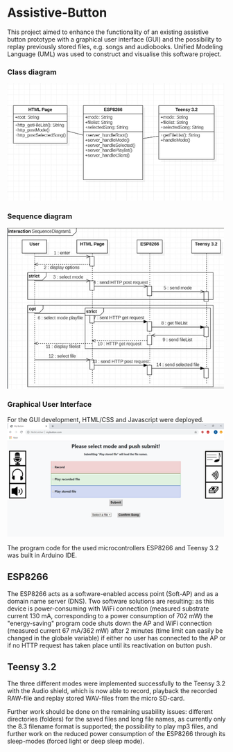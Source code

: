 # Assistive-Button
This project aimed to enhance the functionality of an existing assistive button prototype with a graphical user interface (GUI) and the possibility to replay previously stored files, e.g. songs and audiobooks. Unified Modeling Language (UML) was used to construct and visualise this software project. 

### Class diagram
<img src="images/AB_classDiagram.jpg" width="500">

### Sequence diagram
<img src="images/AB_sequenceDiagram.jpg" width="500">

### Graphical User Interface
For the GUI development, HTML/CSS and Javascript were deployed. 
<img src="images/gui_finalversion.png" width="500">


The program code for the used microcontrollers ESP8266 and Teensy 3.2 was built in Arduino IDE. 

## ESP8266
The ESP8266 acts as a software-enabled access point (Soft-AP) and as a domain name server (DNS). Two software solutions are resulting: as this device is power-consuming with WiFi connection (measured substrate current 130 mA, corresponding to a power consumption of 702 mW) the "energy-saving" program code shuts down the AP and WiFi connection (measured current 67 mA/362 mW) after 2 minutes (time limit can easily be changed in the globale variable) if either no user has connected to the AP or if no HTTP request has taken place until its reactivation on button push.

## Teensy 3.2
The three different modes were implemented successfully to the Teensy 3.2 with the Audio shield, which is now able to record, playback the recorded RAW-file and replay stored WAV-files from the micro SD-card. 


Further work should be done on the remaining usability issues: different directories (folders) for the saved files and long file names, as currently only the 8.3 filename format is supported; the possibility to play mp3 files, and further work on the reduced power consumption of the ESP8266 through its sleep-modes (forced light or deep sleep mode). 
